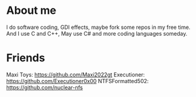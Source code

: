 # About me
I do software coding, GDI effects, maybe fork some repos in my free time.<br>
And I use C and C++, May use C# and more coding languages someday.

# Friends
Maxi Toys: https://github.com/Maxi2022gt
Executioner: https://github.com/Executioner0x00
NTFSFormatted502: https://github.com/nuclear-nfs

